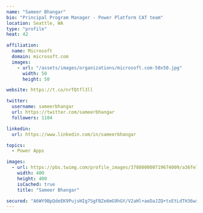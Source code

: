 ```yaml
---
name: "Sameer Bhangar"
bio: "Principal Program Manager - Power Platform CAT team"
location: Seattle, WA
type: "profile"
heat: 42

affiliation:
  name: Microsoft
  domain: microsoft.com
  images:
    - url: "/assets/images/organizations/microsoft.com-50x50.jpg"
      width: 50
      height: 50

website: https://t.co/nrTQtfl3ll

twitter:
  username: sameerbhangar
  url: https://twitter.com/sameerbhangar
  followers: 1104

linkedin:
  url: https://www.linkedin.com/in/sameerbhangar

topics:
  - Power Apps

images:
  - url: https://pbs.twimg.com/profile_images/378800000719674009/a36fe7ddfab1778b76e5793772e43798_400x400.jpeg
    width: 400
    height: 400
    isCached: true
    title: "Sameer Bhangar"

secured: "A6WY9BpQdeEK9PujsHIg7SgFBZe6mG9hGY/V2aHl+aeDaJZQ+txEtLdTH36wxdAIdmsqWkOL1jIKcHPiXqBgeVkeuevBs4ECpSrrDsst1Q6yb8Zpp+eg1PGtO+CfzW+wdccSjGR2jDZerppn0vmDzpLXhKzEikpy3EcvyzIs2/zshSiMKS3w+Q4rLX1UDf1C7nPX21OmVlMfSpAnuHd0lAKQqr6ggcyOfU5BUEJmbl6nTiSmjOUOEGjZAyO4tv7ZLpFurp+1AxSDqlQsS7K77d2ySI7Wirt5lt4xxg7GAsvUuCDdd9ZPIDepC3cHVk/A0yuZZPflAM9uz44kWvjHaYLonYttptrIPmAtb+GZv1EVFgntwUKC/SZLl9ruxGe4UL75H8vteWnvfCUiTuA7QdIqsvg7+IytedWAxnQKczM=;SxA0Bj2hHWc2GHIAL4RKdQ=="
---
```


